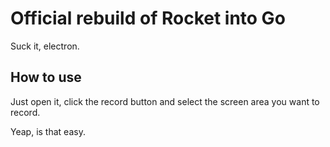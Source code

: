 # Official rebuild of Rocket into Go
Suck it, electron.

## How to use
Just open it, click the record button and select the screen area you want to record.

Yeap, is that easy.

